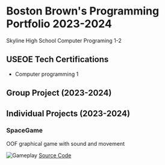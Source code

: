 # Boston Brown's Programming Portfolio 2023-2024
Skyline High School Computer Programing 1-2

## USEOE Tech Certifications 
* Computer programming 1

## Group Project (2023-2024)

## Individual Projects (2023-2024)

### SpaceGame
OOF graphical game with sound and movement

![Gameplay]((https://github.com/Sirpugington683/Programing-reposotory/files/14116259/zoog.png.zip))
[Source Code](https://github.com/Sirpugington683/Programing-reposotory/files/14116280/zoogs.zip)





